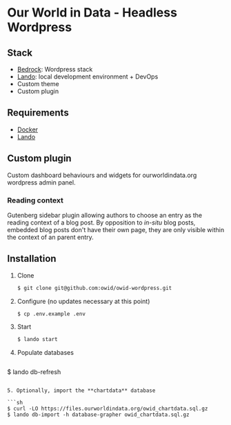 # Our World in Data - Headless Wordpress

## Stack

- [Bedrock](https://roots.io/bedrock/): Wordpress stack
- [Lando](https://lando.dev/): local development environment + DevOps
- Custom theme
- Custom plugin

## Requirements

- [Docker](https://www.docker.com/)
- [Lando](https://lando.dev/)

## Custom plugin

Custom dashboard behaviours and widgets for ourworldindata.org wordpress admin panel.

### Reading context

Gutenberg sidebar plugin allowing authors to choose an entry as the reading context of a blog post. By opposition to _in-situ_ blog posts, embedded blog posts don't have their own page, they are only visible within the context of an parent entry.

## Installation

1. Clone

   ```sh
   $ git clone git@github.com:owid/owid-wordpress.git
   ```

2. Configure (no updates necessary at this point)

   ```sh
   $ cp .env.example .env
   ```

3. Start

   ```sh
   $ lando start
   ```

4. Populate databases

   ```sh
$ lando db-refresh
   ```

5. Optionally, import the **chartdata** database

   ```sh
   $ curl -LO https://files.ourworldindata.org/owid_chartdata.sql.gz
   $ lando db-import -h database-grapher owid_chartdata.sql.gz
   ```
